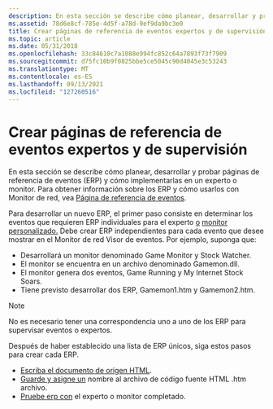 ```yaml
---
description: En esta sección se describe cómo planear, desarrollar y probar páginas de referencia de eventos (ERP) y cómo implementarlas en un experto o monitor. Para obtener información sobre los ERP y cómo usarlos con Monitor de red, vea Página de referencia de eventos.
ms.assetid: 78d6e8cf-785e-4d5f-a78d-9ef9da9bc3e0
title: Crear páginas de referencia de eventos expertos y de supervisión
ms.topic: article
ms.date: 05/31/2018
ms.openlocfilehash: 33c84610c7a1088e994fc852c64a7893f73f7909
ms.sourcegitcommit: d75fc10b9f0825bbe5ce5045c90d4045e3c53243
ms.translationtype: MT
ms.contentlocale: es-ES
ms.lasthandoff: 09/13/2021
ms.locfileid: "127260516"
---
```

# <a name="creating-expert-and-monitor-event-reference-pages"></a>Crear páginas de referencia de eventos expertos y de supervisión

En esta sección se describe cómo planear, desarrollar y probar páginas de referencia de eventos (ERP) y cómo implementarlas en un experto o monitor. Para obtener información sobre los ERP y cómo usarlos con Monitor de red, vea [Página de referencia de eventos](event-reference-page.md).

Para desarrollar un nuevo ERP, el primer paso consiste en determinar los eventos que requieren ERP individuales para el experto [o](experts.md) [monitor personalizado.](monitors.md) Debe crear ERP independientes para cada evento que desee mostrar en el Monitor de red Visor de eventos. Por ejemplo, suponga que:

-   Desarrollará un monitor denominado Game Monitor y Stock Watcher.
-   El monitor se encuentra en un archivo denominado Gamemon.dll.
-   El monitor genera dos eventos, Game Running y My Internet Stock Soars.
-   Tiene previsto desarrollar dos ERP, Gamemon1.htm y Gamemon2.htm.

> [!Note]  
> No es necesario tener una correspondencia uno a uno de los ERP para supervisar eventos o expertos.

 

Después de haber establecido una lista de ERP únicos, siga estos pasos para crear cada ERP.

-   [Escriba el documento de origen HTML](writing-an-event-reference-page.md).
-   [Guarde y asigne un](naming-an-event-reference-page.md) nombre al archivo de código fuente HTML .htm archivo.
-   [Pruebe erp con](testing-an-event-reference-page.md) el experto o monitor completado.

 

 



